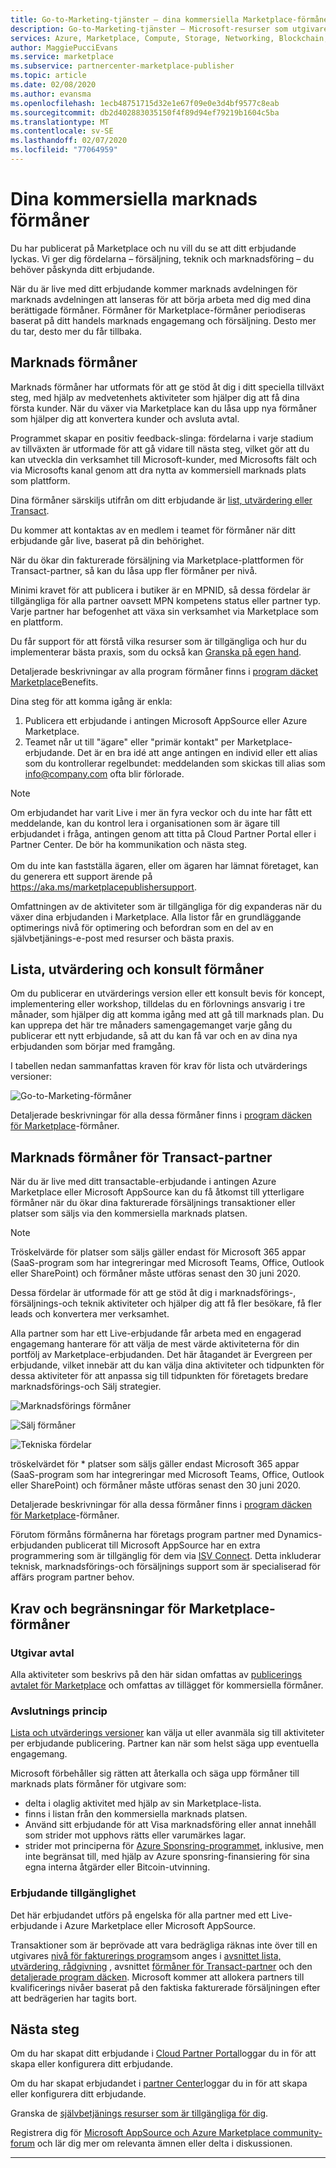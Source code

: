 ```yaml
---
title: Go-to-Marketing-tjänster – dina kommersiella Marketplace-förmåner | Azure
description: Go-to-Marketing-tjänster – Microsoft-resurser som utgivare kan använda beskrivs i det här avsnittet.
services: Azure, Marketplace, Compute, Storage, Networking, Blockchain, Security, Partner Center
author: MaggiePucciEvans
ms.service: marketplace
ms.subservice: partnercenter-marketplace-publisher
ms.topic: article
ms.date: 02/08/2020
ms.author: evansma
ms.openlocfilehash: 1ecb48751715d32e1e67f09e0e3d4bf9577c8eab
ms.sourcegitcommit: db2d402883035150f4f89d94ef79219b1604c5ba
ms.translationtype: MT
ms.contentlocale: sv-SE
ms.lasthandoff: 02/07/2020
ms.locfileid: "77064959"
---
```

# <a name="your-commercial-marketplace-benefits"></a>Dina kommersiella marknads förmåner

Du har publicerat på Marketplace och nu vill du se att ditt erbjudande lyckas. Vi ger dig fördelarna – försäljning, teknik och marknadsföring – du behöver påskynda ditt erbjudande.

När du är live med ditt erbjudande kommer marknads avdelningen för marknads avdelningen att lanseras för att börja arbeta med dig med dina berättigade förmåner. Förmåner för Marketplace-förmåner periodiseras baserat på ditt handels marknads engagemang och försäljning. Desto mer du tar, desto mer du får tillbaka.

## <a name="marketplace-rewards"></a>Marknads förmåner

Marknads förmåner har utformats för att ge stöd åt dig i ditt speciella tillväxt steg, med hjälp av medvetenhets aktiviteter som hjälper dig att få dina första kunder. När du växer via Marketplace kan du låsa upp nya förmåner som hjälper dig att konvertera kunder och avsluta avtal. 

Programmet skapar en positiv feedback-slinga: fördelarna i varje stadium av tillväxten är utformade för att gå vidare till nästa steg, vilket gör att du kan utveckla din verksamhet till Microsoft-kunder, med Microsofts fält och via Microsofts kanal genom att dra nytta av kommersiell marknads plats som plattform. 

Dina förmåner särskiljs utifrån om ditt erbjudande är [list, utvärdering eller Transact](https://docs.microsoft.com/azure/marketplace/determine-your-listing-type#choose-a-publishing-option).

Du kommer att kontaktas av en medlem i teamet för förmåner när ditt erbjudande går live, baserat på din behörighet. 

När du ökar din fakturerade försäljning via Marketplace-plattformen för Transact-partner, så kan du låsa upp fler förmåner per nivå. 

Minimi kravet för att publicera i butiker är en MPNID, så dessa fördelar är tillgängliga för alla partner oavsett MPN kompetens status eller partner typ. Varje partner har befogenhet att växa sin verksamhet via Marketplace som en plattform. 

Du får support för att förstå vilka resurser som är tillgängliga och hur du implementerar bästa praxis, som du också kan [Granska på egen hand](https://partner.microsoft.com/asset/collection/azure-marketplace-and-appsource-publisher-toolkit#/). 

Detaljerade beskrivningar av alla program förmåner finns i [program däcket Marketplace](https://aka.ms/marketplacerewards)Benefits.

Dina steg för att komma igång är enkla:

1. Publicera ett erbjudande i antingen Microsoft AppSource eller Azure Marketplace.
2. Teamet når ut till "ägare" eller "primär kontakt" per Marketplace-erbjudande. Det är en bra idé att ange antingen en individ eller ett alias som du kontrollerar regelbundet: meddelanden som skickas till alias som info@company.com ofta blir förlorade.

>[!Note]
>Om erbjudandet har varit Live i mer än fyra veckor och du inte har fått ett meddelande, kan du kontrol lera i organisationen som är ägare till erbjudandet i fråga, antingen genom att titta på Cloud Partner Portal eller i Partner Center. De bör ha kommunikation och nästa steg. <br> <br> Om du inte kan fastställa ägaren, eller om ägaren har lämnat företaget, kan du generera ett support ärende på https://aka.ms/marketplacepublishersupport.

Omfattningen av de aktiviteter som är tillgängliga för dig expanderas när du växer dina erbjudanden i Marketplace. Alla listor får en grundläggande optimerings nivå för optimering och befordran som en del av en självbetjänings-e-post med resurser och bästa praxis.

## <a name="list-trial-and-consulting-benefits"></a>Lista, utvärdering och konsult förmåner

Om du publicerar en utvärderings version eller ett konsult bevis för koncept, implementering eller workshop, tilldelas du en förlovnings ansvarig i tre månader, som hjälper dig att komma igång med att gå till marknads plan. Du kan upprepa det här tre månaders samengagemanget varje gång du publicerar ett nytt erbjudande, så att du kan få var och en av dina nya erbjudanden som börjar med framgång.

I tabellen nedan sammanfattas kraven för krav för lista och utvärderings versioner:

![Go-to-Marketing-förmåner](./media/marketplace-publishers-guide/gtm-eligibility-requirements.png)

Detaljerade beskrivningar för alla dessa förmåner finns i [program däcken för Marketplace](https://aka.ms/marketplacerewards)-förmåner.

## <a name="marketplace-rewards-for-transact-partners"></a>Marknads förmåner för Transact-partner

När du är live med ditt transactable-erbjudande i antingen Azure Marketplace eller Microsoft AppSource kan du få åtkomst till ytterligare förmåner när du ökar dina fakturerade försäljnings transaktioner eller platser som säljs via den kommersiella marknads platsen. 

>[!Note]
>Tröskelvärde för platser som säljs gäller endast för Microsoft 365 appar (SaaS-program som har integreringar med Microsoft Teams, Office, Outlook eller SharePoint) och förmåner måste utföras senast den 30 juni 2020.

Dessa fördelar är utformade för att ge stöd åt dig i marknadsförings-, försäljnings-och teknik aktiviteter och hjälper dig att få fler besökare, få fler leads och konvertera mer verksamhet.

Alla partner som har ett Live-erbjudande får arbeta med en engagerad engagemang hanterare för att välja de mest värde aktiviteterna för din portfölj av Marketplace-erbjudanden. Det här åtagandet är Evergreen per erbjudande, vilket innebär att du kan välja dina aktiviteter och tidpunkten för dessa aktiviteter för att anpassa sig till tidpunkten för företagets bredare marknadsförings-och Sälj strategier. 

![Marknadsförings förmåner](./media/marketplace-publishers-guide/marketing-benefit.png)

![Sälj förmåner](./media/marketplace-publishers-guide/sales-benefit.png)

![Tekniska fördelar](./media/marketplace-publishers-guide/technical-benefit.png)

tröskelvärdet för \* platser som säljs gäller endast Microsoft 365 appar (SaaS-program som har integreringar med Microsoft Teams, Office, Outlook eller SharePoint) och förmåner måste utföras senast den 30 juni 2020.

Detaljerade beskrivningar för alla dessa förmåner finns i [program däcken för Marketplace](https://aka.ms/marketplacerewards)-förmåner.

Förutom förmåns förmånerna har företags program partner med Dynamics-erbjudanden publicerat till Microsoft AppSource har en extra programmering som är tillgänglig för dem via [ISV Connect](https://partner.microsoft.com/solutions/business-applications/isv-overview). Detta inkluderar teknisk, marknadsförings-och försäljnings support som är specialiserad för affärs program partner behov.

## <a name="marketplace-rewards-requirements-and-restrictions"></a>Krav och begränsningar för Marketplace-förmåner

### <a name="publisher-agreement"></a>Utgivar avtal

Alla aktiviteter som beskrivs på den här sidan omfattas av [publicerings avtalet för Marketplace](https://go.microsoft.com/fwlink/?LinkID=699560) och omfattas av tillägget för kommersiella förmåner.

### <a name="cancellation-policy"></a>Avslutnings princip

[Lista och utvärderings versioner](https://docs.microsoft.com/azure/marketplace/determine-your-listing-type) kan välja ut eller avanmäla sig till aktiviteter per erbjudande publicering. Partner kan när som helst säga upp eventuella engagemang. 

Microsoft förbehåller sig rätten att återkalla och säga upp förmåner till marknads plats förmåner för utgivare som: 

* delta i olaglig aktivitet med hjälp av sin Marketplace-lista.
* finns i listan från den kommersiella marknads platsen. 
* Använd sitt erbjudande för att Visa marknadsföring eller annat innehåll som strider mot upphovs rätts eller varumärkes lagar.
* strider mot principerna för [Azure Sponsring-programmet](https://azure.microsoft.com/offers/ms-azr-0036p/), inklusive, men inte begränsat till, med hjälp av Azure sponsring-finansiering för sina egna interna åtgärder eller Bitcoin-utvinning. 

### <a name="offer-availability"></a>Erbjudande tillgänglighet

Det här erbjudandet utförs på engelska för alla partner med ett Live-erbjudande i Azure Marketplace eller Microsoft AppSource.

Transaktioner som är beprövade att vara bedrägliga räknas inte över till en utgivares [nivå för fakturerings program](https://aka.ms/marketplacepublisherrewards)som anges i [avsnittet lista, utvärdering, rådgivning](#list-trial-and-consulting-benefits) , avsnittet [förmåner för Transact-partner](#marketplace-rewards-for-transact-partners) och den [detaljerade program däcken](https://aka.ms/marketplacepublisherrewards). Microsoft kommer att allokera partners till kvalificerings nivåer baserat på den faktiska fakturerade försäljningen efter att bedrägerien har tagits bort. 

## <a name="next-steps"></a>Nästa steg

Om du har skapat ditt erbjudande i [Cloud Partner Portal](https://cloudpartner.azure.com)loggar du in för att skapa eller konfigurera ditt erbjudande.

Om du har skapat erbjudandet i [partner Center](https://partner.microsoft.com/en-us/dashboard/commercial-marketplace/overview)loggar du in för att skapa eller konfigurera ditt erbjudande.

Granska de [självbetjänings resurser som är tillgängliga för dig](https://partner.microsoft.com/asset/collection/azure-marketplace-and-appsource-publisher-toolkit#/).

Registrera dig för [Microsoft AppSource och Azure Marketplace community-forum](https://www.microsoftpartnercommunity.com/t5/Azure-Marketplace-and-AppSource/bd-p/2222) och lär dig mer om relevanta ämnen eller delta i diskussionen.

---
